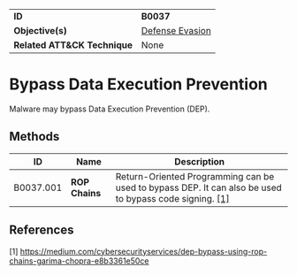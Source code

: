|||
|---------|------------------------|
|**ID**|**B0037**|
|**Objective(s)**| [Defense Evasion](https://github.com/MBCProject/mbc-beta/tree/master/defense-evasion)|
|**Related ATT&CK Technique**|None|


Bypass Data Execution Prevention
================================
Malware may bypass Data Execution Prevention (DEP).

Methods
------- 
|ID|Name|Description|
|-----------------------------|--------|-----------------------------|
|B0037.001|**ROP Chains**| Return-Oriented Programming can be used to bypass DEP. It can also be used to bypass code signing. [[1]](#1)

References
----------
<a name="1">[1]</a> https://medium.com/cybersecurityservices/dep-bypass-using-rop-chains-garima-chopra-e8b3361e50ce 
